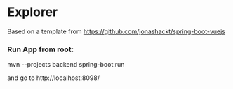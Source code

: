 # Explorer

Based on a template from https://github.com/jonashackt/spring-boot-vuejs

### Run App from root:

mvn --projects backend spring-boot:run

and go to http://localhost:8098/ 
